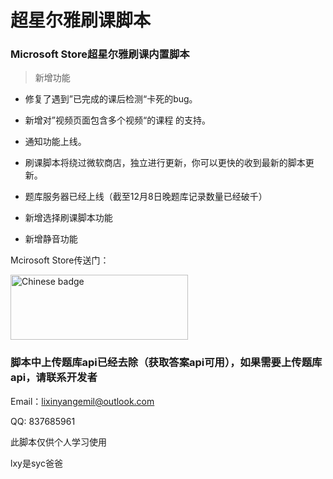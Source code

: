 # 超星尔雅刷课脚本
<h3>Microsoft Store超星尔雅刷课内置脚本</h3>


>新增功能

* 修复了遇到”已完成的课后检测“卡死的bug。

* 新增对”视频页面包含多个视频“的课程 的支持。

* 通知功能上线。

* 刷课脚本将绕过微软商店，独立进行更新，你可以更快的收到最新的脚本更新。

* 题库服务器已经上线（截至12月8日晚题库记录数量已经破千）

* 新增选择刷课脚本功能

* 新增静音功能


Mcirosoft Store传送门：

<a href='//www.microsoft.com/store/apps/9n0dm5c6nzlh?ocid=badge'><img height="50" src='https://assets.windowsphone.com/42e5aa4a-f19a-4205-9191-a97105ed7663/Chinese_Simplified_get-it-from-MS_InvariantCulture_Default.png' alt='Chinese badge' style='width: 284px; height: 104px;'/></a>



### 脚本中上传题库api已经去除（获取答案api可用），如果需要上传题库api，请联系开发者

Email：lixinyangemil@outlook.com

QQ: 837685961

此脚本仅供个人学习使用

lxy是syc爸爸
